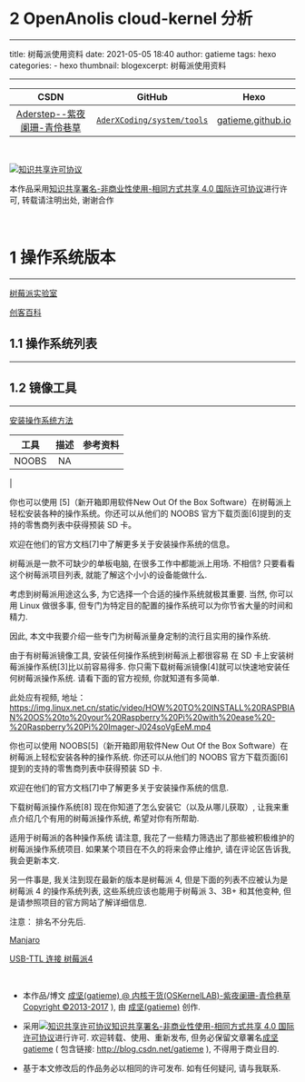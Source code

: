 2   **OpenAnolis cloud-kernel 分析**
=====================

---

title: 树莓派使用资料
date: 2021-05-05 18:40
author: gatieme
tags: hexo
categories:
        - hexo
thumbnail:
blogexcerpt: 树莓派使用资料

---

| CSDN | GitHub | Hexo |
|:----:|:------:|:----:|
| [Aderstep--紫夜阑珊-青伶巷草](http://blog.csdn.net/gatieme) | [`AderXCoding/system/tools`](https://github.com/gatieme/AderXCoding/tree/master/system/tools) | [gatieme.github.io](https://gatieme.github.io) |

<br>

<a rel="license" href="http://creativecommons.org/licenses/by-nc-sa/4.0/"><img alt="知识共享许可协议" style="border-width:0" src="https://i.creativecommons.org/l/by-nc-sa/4.0/88x31.png" /></a>

本作品采用<a rel="license" href="http://creativecommons.org/licenses/by-nc-sa/4.0/">知识共享署名-非商业性使用-相同方式共享 4.0 国际许可协议</a>进行许可, 转载请注明出处, 谢谢合作

<br>


# 1 操作系统版本
-------

[树莓派实验室](https://shumeipai.nxez.com)

[创客百科](https://wiki.nxez.com/%E9%A6%96%E9%A1%B5)

## 1.1 操作系统列表
-------



## 1.2 镜像工具
-------


[安装操作系统方法](https://img.linux.net.cn/static/video/HOW%20TO%20INSTALL%20RASPBIAN%20OS%20to%20your%20Raspberry%20Pi%20with%20ease%20-%20Raspberry%20Pi%20Imager-J024soVgEeM.mp4)


|  工具  | 描述 | 参考资料 |
|:-----:|:----:|:------:|
| NOOBS | NA |  |
|



你也可以使用 [5]（新开箱即用软件New Out Of the Box Software）在树莓派上轻松安装各种的操作系统。你还可以从他们的 NOOBS 官方下载页面[6]提到的支持的零售商列表中获得预装 SD 卡。

欢迎在他们的官方文档[7]中了解更多关于安装操作系统的信息。


树莓派是一款不可缺少的单板电脑, 在很多工作中都能派上用场. 不相信?
只要看看这个树莓派项目列表, 就能了解这个小小的设备能做什么.

考虑到树莓派用途这么多, 为它选择一个合适的操作系统就极其重要. 当然, 你可以用 Linux 做很多事, 但专门为特定目的配置的操作系统可以为你节省大量的时间和精力.

因此, 本文中我要介绍一些专门为树莓派量身定制的流行且实用的操作系统.

由于有树莓派镜像工具, 安装任何操作系统到树莓派上都很容易
在 SD 卡上安装树莓派操作系统[3]比以前容易得多. 你只需下载树莓派镜像[4]就可以快速地安装任何树莓派操作系统. 请看下面的官方视频, 你就知道有多简单.

此处应有视频, 地址： https://img.linux.net.cn/static/video/HOW%20TO%20INSTALL%20RASPBIAN%20OS%20to%20your%20Raspberry%20Pi%20with%20ease%20-%20Raspberry%20Pi%20Imager-J024soVgEeM.mp4

你也可以使用 NOOBS[5]（新开箱即用软件New Out Of the Box Software）在树莓派上轻松安装各种的操作系统. 你还可以从他们的 NOOBS 官方下载页面[6]提到的支持的零售商列表中获得预装 SD 卡.

欢迎在他们的官方文档[7]中了解更多关于安装操作系统的信息.

下载树莓派操作系统[8]
现在你知道了怎么安装它（以及从哪儿获取）, 让我来重点介绍几个有用的树莓派操作系统, 希望对你有所帮助.

适用于树莓派的各种操作系统
请注意, 我花了一些精力筛选出了那些被积极维护的树莓派操作系统项目. 如果某个项目在不久的将来会停止维护, 请在评论区告诉我, 我会更新本文.

另一件事是, 我关注到现在最新的版本是树莓派 4, 但是下面的列表不应被认为是树莓派 4 的操作系统列表, 这些系统应该也能用于树莓派 3、3B+ 和其他变种, 但是请参照项目的官方网站了解详细信息.

注意： 排名不分先后.


[Manjaro](https://osdn.net/projects/manjaro-arm/storage/rpi4)


[USB-TTL 连接 树莓派4](https://blog.csdn.net/sjt19910311/article/details/104332862)

<br>

*   本作品/博文 [成坚(gatieme) @ 内核干货(OSKernelLAB)-紫夜阑珊-青伶巷草 Copyright ©2013-2017](http://blog.csdn.net/gatieme) ), 由 [成坚(gatieme)](http://blog.csdn.net/gatieme) 创作.

*   采用<a rel="license" href="http://creativecommons.org/licenses/by-nc-sa/4.0/"><img alt="知识共享许可协议" style="border-width:0" src="https://i.creativecommons.org/l/by-nc-sa/4.0/88x31.png" /></a><a rel="license" href="http://creativecommons.org/licenses/by-nc-sa/4.0/">知识共享署名-非商业性使用-相同方式共享 4.0 国际许可协议</a>进行许可. 欢迎转载、使用、重新发布, 但务必保留文章署名[成坚gatieme](http://blog.csdn.net/gatieme) ( 包含链接: http://blog.csdn.net/gatieme ), 不得用于商业目的.

*   基于本文修改后的作品务必以相同的许可发布. 如有任何疑问, 请与我联系.
